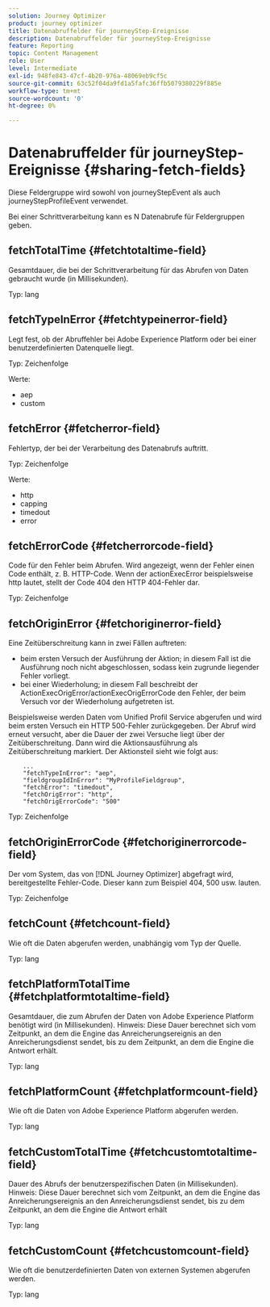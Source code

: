 ```yaml
---
solution: Journey Optimizer
product: journey optimizer
title: Datenabruffelder für journeyStep-Ereignisse
description: Datenabruffelder für journeyStep-Ereignisse
feature: Reporting
topic: Content Management
role: User
level: Intermediate
exl-id: 948fe843-47cf-4b20-976a-48069eb9cf5c
source-git-commit: 63c52f04da9fd1a5fafc36ffb5079380229f885e
workflow-type: tm+mt
source-wordcount: '0'
ht-degree: 0%

---
```


# Datenabruffelder für journeyStep-Ereignisse {#sharing-fetch-fields}

Diese Feldergruppe wird sowohl von journeyStepEvent als auch journeyStepProfileEvent verwendet.

Bei einer Schrittverarbeitung kann es N Datenabrufe für Feldergruppen geben.

## fetchTotalTime {#fetchtotaltime-field}

Gesamtdauer, die bei der Schrittverarbeitung für das Abrufen von Daten gebraucht wurde (in Millisekunden).

Typ: lang

## fetchTypeInError {#fetchtypeinerror-field}

Legt fest, ob der Abruffehler bei Adobe Experience Platform oder bei einer benutzerdefinierten Datenquelle liegt.

Typ: Zeichenfolge

Werte:
* aep
* custom

## fetchError {#fetcherror-field}

Fehlertyp, der bei der Verarbeitung des Datenabrufs auftritt.

Typ: Zeichenfolge

Werte:
* http
* capping
* timedout
* error

## fetchErrorCode {#fetcherrorcode-field}

Code für den Fehler beim Abrufen. Wird angezeigt, wenn der Fehler einen Code enthält, z. B. HTTP-Code. Wenn der actionExecError beispielsweise http lautet, stellt der Code 404 den HTTP 404-Fehler dar.

Typ: Zeichenfolge

## fetchOriginError {#fetchoriginerror-field}

Eine Zeitüberschreitung kann in zwei Fällen auftreten:

* beim ersten Versuch der Ausführung der Aktion; in diesem Fall ist die Ausführung noch nicht abgeschlossen, sodass kein zugrunde liegender Fehler vorliegt.
* bei einer Wiederholung; in diesem Fall beschreibt der ActionExecOrigError/actionExecOrigErrorCode den Fehler, der beim Versuch vor der Wiederholung aufgetreten ist.

Beispielsweise werden Daten vom Unified Profil Service abgerufen und wird beim ersten Versuch ein HTTP 500-Fehler zurückgegeben. Der Abruf wird erneut versucht, aber die Dauer der zwei Versuche liegt über der Zeitüberschreitung. Dann wird die Aktionsausführung als Zeitüberschreitung markiert. Der Aktionsteil sieht wie folgt aus:

```
    ...
    "fetchTypeInError": "aep",
    "fieldgroupIdInError": "MyProfileFieldgroup",
    "fetchError": "timedout",
    "fetchOrigError": "http",
    "fetchOrigErrorCode": "500"
```

Typ: Zeichenfolge

## fetchOriginErrorCode {#fetchoriginerrorcode-field}

Der vom System, das von [!DNL Journey Optimizer] abgefragt wird, bereitgestellte Fehler-Code. Dieser kann zum Beispiel 404, 500 usw. lauten.

Typ: Zeichenfolge

## fetchCount {#fetchcount-field}

Wie oft die Daten abgerufen werden, unabhängig vom Typ der Quelle.

Typ: lang

## fetchPlatformTotalTime {#fetchplatformtotaltime-field}

Gesamtdauer, die zum Abrufen der Daten von Adobe Experience Platform benötigt wird (in Millisekunden). Hinweis: Diese Dauer berechnet sich vom Zeitpunkt, an dem die Engine das Anreicherungsereignis an den Anreicherungsdienst sendet, bis zu dem Zeitpunkt, an dem die Engine die Antwort erhält.

Typ: lang

## fetchPlatformCount {#fetchplatformcount-field}

Wie oft die Daten von Adobe Experience Platform abgerufen werden.

Typ: lang

## fetchCustomTotalTime {#fetchcustomtotaltime-field}

Dauer des Abrufs der benutzerspezifischen Daten (in Millisekunden). Hinweis: Diese Dauer berechnet sich vom Zeitpunkt, an dem die Engine das Anreicherungsereignis an den Anreicherungsdienst sendet, bis zu dem Zeitpunkt, an dem die Engine die Antwort erhält

Typ: lang

## fetchCustomCount {#fetchcustomcount-field}

Wie oft die benutzerdefinierten Daten von externen Systemen abgerufen werden.

Typ: lang
